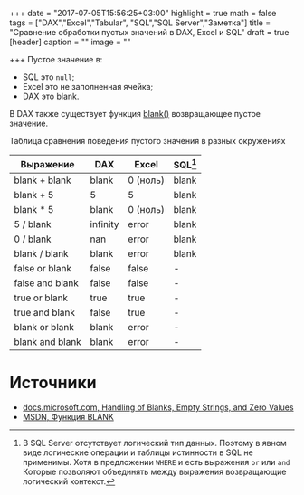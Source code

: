 +++
date = "2017-07-05T15:56:25+03:00"
highlight = true
math = false
tags = ["DAX","Excel","Tabular", "SQL","SQL Server","Заметка"]
title = "Сравнение обработки пустых значений в DAX, Excel и SQL"
draft = true
[header]
  caption = ""
  image = ""

+++
Пустое значение в:

* SQL это `null`;
* Excel это не заполненная ячейка;
* DAX это blank.

В DAX также существует функция [blank()]((https://msdn.microsoft.com/ru-ru/library/ee634820.aspx)) возвращающее пустое значение.

Таблица сравнения поведения пустого значения в разных окружениях

| Выражение       | DAX      | Excel    | SQL[^1] |
|-----------------|----------|----------|--------------------------------|
| blank  +  blank | blank    | 0 (ноль) | blank                          |
| blank  +  5     | 5        | 5        | blank                          |
| blank  *  5     | blank    | 0 (ноль) | blank                          |
| 5      /  blank | infinity | error    | blank                          |
| 0      /  blank | nan      | error    | blank                          |
| blank  /  blank | blank    | error    | blank                          |
| false or  blank | false    | false    | -                              |
| false and blank | false    | false    | -                              |
| true  or  blank | true     | true     | -                              |
| true  and blank | false    | true     | -                              |
| blank or  blank | blank    | error    | -                              |
| blank and blank | blank    | error    | -                              |

# Источники
* [docs.microsoft.com, Handling of Blanks, Empty Strings, and Zero Values](https://docs.microsoft.com/ru-ru/sql/analysis-services/tabular-models/data-types-supported-ssas-tabular#a-namebkmkhandblanksa-handling-of-blanks-empty-strings-and-zero-values)
* [MSDN, Функция BLANK](https://msdn.microsoft.com/ru-ru/library/ee634820.aspx)

[^1]: В SQL Server отсутствует логический тип данных. Поэтому в явном виде логические операции и таблицы истинности в SQL не применимы. Хотя в предложении `WHERE` и есть выражения `or` или `and` Которые позволяют объединять между выражения возвращающие логический контекст. 